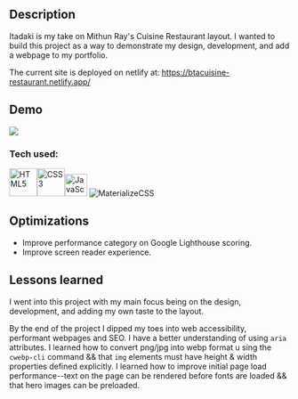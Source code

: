 ## Description
Itadaki is my take on Mithun Ray's Cuisine Restaurant layout. 
I wanted to build this project as a way to demonstrate my design, development, and add a webpage to my portfolio.

The current site is deployed on netlify at: https://btacuisine-restaurant.netlify.app/

## Demo
![](Demo1.gif)

### Tech used:
<img src="https://profilinator.rishav.dev/skills-assets/html5-original-wordmark.svg" alt="HTML5" height="50" /><img src="https://profilinator.rishav.dev/skills-assets/css3-original-wordmark.svg" alt="CSS3" height="50" /><img src="https://profilinator.rishav.dev/skills-assets/javascript-original.svg" alt="JavaScript" height="40" />
<img src="https://img.shields.io/badge/Materialize--CSS-ee6e73?style=for-the-badge&logoColor=white" alt="MaterializeCSS"/>

## Optimizations 
* Improve performance category on Google Lighthouse scoring.
* Improve screen reader experience.

## Lessons learned
I went into this project with my main focus being on the design, development, and adding my own taste to the layout. 

By the end of the project I dipped my toes into web accessibility, performant webpages and SEO. 
I have a better understanding of using `aria` attributes. 
I learned how to convert png/jpg into webp format u sing the `cwebp-cli` command && that `img` elements must have height & width properties defined explicitly.
I learned how to improve initial page load performance--text on the page can be rendered before fonts are loaded && that hero images can be preloaded.
